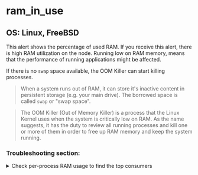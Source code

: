 # ram_in_use

## OS: Linux, FreeBSD

This alert shows the percentage of used RAM. If you receive this alert, there is high RAM utilization on the node. Running
low on RAM memory, means that the performance of running applications might be affected.

If there is no `swap` space available, the OOM Killer can start killing processes.

> When a system runs out of RAM, it can store it's inactive content in persistent storage (e.g. your
> main drive). The borrowed space is called `swap` or "swap space".

> The OOM Killer (Out of Memory Killer) is a process that the Linux Kernel uses when the system is critically low on
> RAM. As the name suggests, it has the duty to review all running processes and kill one or more of them in order
> to free up RAM memory and keep the system running.

### Troubleshooting section:

<details>
<summary>Check per-process RAM usage to find the top consumers</summary>

<details>
<summary>Linux</summary>

Use `top`:

```
root@netdata~ # top -b -o +%MEM | head -n 22
```

Here, you can see which processes are the main RAM consumers on the `%MEM` column (it is calculated in percentage).

It would be helpful to close any of the main consumer processes, but Netdata strongly suggests knowing exactly what
processes your are closing and being certain that they are not necessary.
</details>

<details>
<summary>FreeBSD</summary>

Use `top`:

```
root@netdata~ # top -b -o res | head -n 22
```

Here, you can see which processes are the main RAM consumers on the `RES` column (it is calculated in percentage).

It would be helpful to close any of the main consumer processes, but Netdata strongly suggests knowing exactly what
processes your are closing and being certain that they are not necessary.
</details>
</details>
